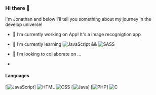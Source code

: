 ### Hi there 👋
I'm Jonathan and below i'll tell you something about my journey in the develop universe!

- 🔭 I’m currently working on App! It's a image recognigtion app 

- 🌱 I’m currently learning ![JavaScript](https://img.shields.io/badge/-JavaScript-fff?&logo=JavaScript&logoColor=ddc508) && ![SASS](https://img.shields.io/badge/-SASS-fff?&logo=SASS&logoColor=blue)
- 👯 I’m looking to collaborate on ...
- 
#### Languages

[![JavaScript](https://img.shields.io/badge/-JavaScript-fff?&logo=JavaScript&logoColor=ddc508)]
![HTML](https://img.shields.io/badge/-HTML-fff?&logo=HTML5)
![CSS](https://img.shields.io/badge/-CSS-fff?&logo=CSS3&logoColor=blue)
[![Java](https://img.shields.io/badge/-Java-fff?&logo=Java&logoColor=007396)]
[![PHP](https://img.shields.io/badge/-PHP-fff?&logo=PHP)]
![C](https://img.shields.io/badge/-C-fff?&logo=c%2b%2b&logoColor=00599C)

